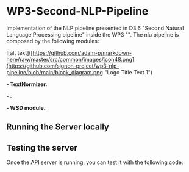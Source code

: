 # WP3-Second-NLP-Pipeline

Implementation of the NLP pipeline presented in D3.6 "Second Natural Language Processing pipeline" inside the WP3 "". The nlu pipeline is composed by the following modules:

![alt text]([https://github.com/adam-p/markdown-here/raw/master/src/common/images/icon48.png](https://github.com/signon-project/wp3-nlp-pipeline/blob/main/block_diagram.png "Logo Title Text 1")


**- TextNormizer.**

**- .**

**- WSD module.**

## Running the Server locally


## Testing the server

Once the API server is running, you can test it with the following code:







